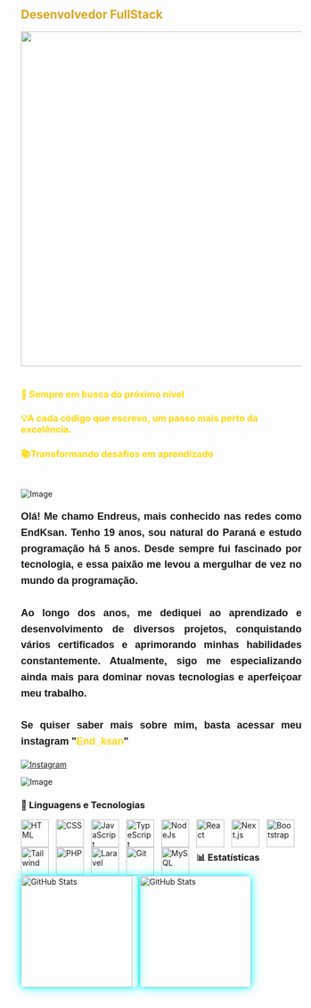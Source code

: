 

<h2 style="color: #DAA520;">Desenvolvedor FullStack</h2>

<div align="center">
<img src="https://github.com/user-attachments/assets/4b8f065f-1d33-4d04-92a7-5c59934ea35f" width="600px"/>


</div>


<br>

<h3 style="color: #FFD700;">🚀 Sempre em busca do próximo nível</h3>

<h3 style="color: #FFD700;">💡A cada código que escrevo, um passo mais perto da excelência.</h3>

<h3 style="color: #FFD700;">📚Transformando desafios em aprendizado</h3>

<br>

![Image](https://github.com/user-attachments/assets/a486dfc4-1c67-439f-82b7-96fbf9d74ba7)

<strong>
  <p style="font-family: 'Arial', sans-serif; font-size: 18px; line-height: 1.6; text-align: justify;">
    Olá! Me chamo Endreus, mais conhecido nas redes como EndKsan. Tenho 19 anos, sou natural do Paraná e estudo programação há 5 anos. Desde sempre fui fascinado por tecnologia, e essa paixão me levou a mergulhar de vez no mundo da programação.
    <br><br>
    Ao longo dos anos, me dediquei ao aprendizado e desenvolvimento de diversos projetos, conquistando vários certificados e aprimorando minhas habilidades constantemente. Atualmente, sigo me especializando ainda mais para dominar novas tecnologias e aperfeiçoar meu trabalho.
    <br><br>
    Se quiser saber mais sobre mim, basta acessar meu instagram "<a href="https://www.instagram.com/end_ksan/" style="color: #FFD700; text-decoration: none;">End_ksan</a>"
  </p>
</strong>



<p align="left">
  <a href="https://www.instagram.com/end_ksan/">
    <img 
        alt="Instagram" 
        title="Instagram" 
        src="https://img.shields.io/badge/Instagram-6A0DAD?style=for-the-badge&logo=instagram&logoColor=white"
    />
  </a>
</p>

![Image](https://github.com/user-attachments/assets/a486dfc4-1c67-439f-82b7-96fbf9d74ba7)

### 🤖 Linguagens e Tecnologias

<img 
    align="left" 
    alt="HTML"
    title="HTML" 
    width="50px" 
    style="padding-right: 10px;" 
    src="https://cdn.jsdelivr.net/gh/devicons/devicon@latest/icons/html5/html5-original.svg" 
/>
<img 
    align="left" 
    alt="CSS" 
    title="CSS"
    width="50px" 
    style="padding-right: 10px;" 
    src="https://cdn.jsdelivr.net/gh/devicons/devicon@latest/icons/css3/css3-original.svg" 
/>
<img 
    align="left" 
    alt="JavaScript" 
    title="JavaScript"
    width="50px" 
    style="padding-right: 10px;" 
    src="https://cdn.jsdelivr.net/gh/devicons/devicon@latest/icons/javascript/javascript-original.svg" 
/>
<img 
    align="left" 
    alt="TypeScript"
    title="TypeScript" 
    width="50px" 
    style="padding-right: 10px;" 
    src="https://cdn.jsdelivr.net/gh/devicons/devicon@latest/icons/typescript/typescript-original.svg" 
/>
<img 
    align="left" 
    alt="NodeJs"
    title="NodeJs" 
    width="50px" 
    style="padding-right: 10px;" 
    src="https://cdn.jsdelivr.net/gh/devicons/devicon@latest/icons/nodejs/nodejs-plain-wordmark.svg"
/>
<img 
    align="left" 
    alt="React"
    title="React" 
    width="50px" 
    style="padding-right: 10px;" 
    src="https://cdn.jsdelivr.net/gh/devicons/devicon@latest/icons/react/react-original.svg" 
/>
<img 
    align="left" 
    alt="Next.js" 
    title="Next.js"
    width="50px" 
    style="padding-right: 10px;" 
    src="https://cdn.jsdelivr.net/gh/devicons/devicon@latest/icons/nextjs/nextjs-original.svg" 
/>
<img 
    align="left" 
    alt="Bootstrap"
    title="Bootstrap" 
    width="50px" 
    style="padding-right: 10px;" 
    src="https://cdn.jsdelivr.net/gh/devicons/devicon@latest/icons/bootstrap/bootstrap-original.svg" 
/>
<img 
    align="left" 
    alt="Tailwind" 
    title="Tailwind"
    width="50px" 
    style="padding-right: 10px;" 
    src="https://cdn.jsdelivr.net/gh/devicons/devicon@latest/icons/tailwindcss/tailwindcss-original.svg" 
/>
<img 
    align="left" 
    alt="PHP" 
    title="PHP"
    width="50px" 
    style="padding-right: 10px;" 
    src="https://cdn.jsdelivr.net/gh/devicons/devicon@latest/icons/php/php-original.svg" 
/>
<img 
    align="left" 
    alt="Laravel" 
    title="Laravel"
    width="50px" 
    style="padding-right: 10px;" 
    src="https://cdn.jsdelivr.net/gh/devicons/devicon@latest/icons/laravel/laravel-original.svg" 
/>
<img 
    align="left" 
    alt="Git" 
    title="Git"
    width="50px" 
    style="padding-right: 10px;" 
    src="https://cdn.jsdelivr.net/gh/devicons/devicon@latest/icons/git/git-original.svg" 
/>
<img 
    align="left" 
    alt="MySQL" 
    title="MySQL"
    width="50px" 
    style="padding-right: 10px;" 
    src="https://cdn.jsdelivr.net/gh/devicons/devicon@latest/icons/mysql/mysql-original-wordmark.svg"
/>

<br/><br/>

### 📊 Estatísticas

<p>
  <img 
      align="left" 
      alt="GitHub Stats" 
      height="200" 
      style="padding-right: 10px; border-radius: 8px; 
             box-shadow: 0 0 10px rgba(0, 255, 255, 0.8), 0 0 20px rgba(0, 255, 255, 0.6);" 
      src="https://github-readme-stats.vercel.app/api?username=EndKsan&show_icons=true&theme=dark&include_all_commits=true&locale=pt-br" 
  />
  <img 
      align="left" 
      alt="GitHub Stats" 
      height="200" 
      style="border-radius: 8px; 
             box-shadow: 0 0 10px rgba(0, 255, 255, 0.8), 0 0 20px rgba(0, 255, 255, 0.6);" 
      src="https://github-readme-stats.vercel.app/api/top-langs/?username=EndKsan&theme=dark&layout=compact&custom_title=Tecnologias&langs_count=9" 
  />
</p>
